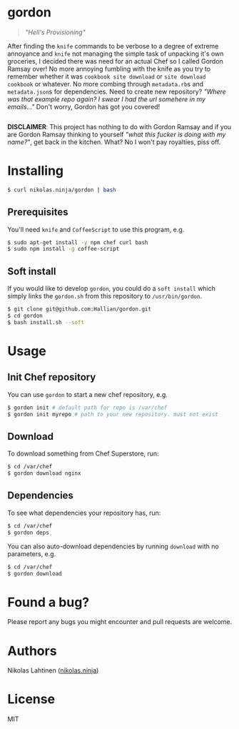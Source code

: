 # gordon
> _"Hell's Provisioning"_

After finding the `knife` commands to be verbose to a degree of extreme
annoyance and `knife` not managing the simple task of unpacking it's own
groceries, I decided there was need for an actual Chef so I called Gordon Ramsay
over! No more annoying fumbling with the knife as you try to remember whether it
was `cookbook site download` or `site download cookbook` or whatever. No more
combing through `metadata.rb`s and `metadata.json`s for dependencies. Need to
create new repository? _"Where was that example repo again? I swear I had the
url somehere in my emails..."_ Don't worry, Gordon has got you covered!

<img src="https://i.imgflip.com/f0j7j.jpg" alt="">

__DISCLAIMER__: This project has nothing to do with Gordon Ramsay and if you are
Gordon Ramsay thinking to yourself _"what this fucker is doing with my name?"_, get
back in the kitchen. What? No I won't pay royalties, piss off.

# Installing

```bash
$ curl nikolas.ninja/gordon | bash
```

## Prerequisites

You'll need `knife` and `CoffeeScript` to use this program, e.g.

```bash
$ sudo apt-get install -y npm chef curl bash
$ sudo npm install -g coffee-script
```

## Soft install

If you would like to develop `gordon`, you could do a `soft install`
which simply links the `gordon.sh` from this repository to `/usr/bin/gordon`.

```bash
$ git clone git@github.com:Hallian/gordon.git
$ cd gordon
$ bash install.sh --soft
```

# Usage

## Init Chef repository

You can use `gordon` to start a new chef repository, e.g.

```bash
$ gordon init # default path for repo is /var/chef
$ gordon init myrepo # path to your new repository. must not exist
```

## Download

To download something from Chef Superstore, run:

```bash
$ cd /var/chef
$ gordon download nginx
```

## Dependencies

To see what dependencies your repository has, run:

```bash
$ cd /var/chef
$ gordon deps
```

You can also auto-download dependencies by running `download` with
no parameters, e.g.

```bash
$ cd /var/chef
$ gordon download
```

# Found a bug?

Please report any bugs you might encounter and pull requests are welcome.

# Authors

Nikolas Lahtinen ([nikolas.ninja](http://nikolas.ninja))

# License
MIT
